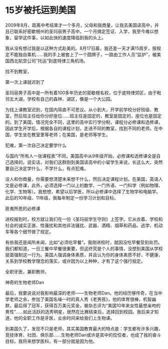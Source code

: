 # 15岁被托运到美国

2009年8月，距离中考结束才一个多月，父母和我商量，让我去美国读高中，并且已联系好密歇根州的圣玛丽男子高中。一个月搞定签证、入学，我至今难以想象，留学这件事，以如此快的速度降临到我的头上。

我从没有想过我是以这种方式赴美的。8月17日晨，我还差一天才满15周岁，按规定不能独自乘机……我的手上被套上了一个圆牌子，一路由工作人员“监护”，被美国西北航空公司“托运”到底特律三角机场。

找不到教室，

第一次上课就迟到了

圣玛丽男子高中是一所有着100多年历史的密歇根名校，位于底特律郊区，由于毗邻五大湖，学校有自己的森林、湖区，像是一个大公园。

为找上课教室迟到，在国内简直不可思议。从小到大，开学前学校分好班级、教室，然后班主任给你分好座位……班主任是固定的，教室是固定的，座位也是固定的。到了美国，情况完全不同，这里的高中实行学分制，课程分必修课和选修课，因此学生开学后，根据各自的课程计划，走进不同的教室，找到不同的老师。在中国，学生坐在教室里等老师；在美国，是老师等学生。

犯难，第一次自己决定要学什么

与国内“所有人一张课程表”不同，美国高中从9年级开始，必修课和选修课全是自己选择的。说实话，对我们这群刚到美国读高中的小留学生来说，长这么大，突然要自己决定学什么，不学什么，有点犯难。

没人和你商量，你需要想清楚未来想干什么，然后决定课程计划。在美国，英语人文是必修课，此外，必须选择一门以上的数学、一门外语、一门科学（例如物理、化学、生物等）。我想想，希望以后学医，所以必修课中选择了生物学和电脑学。此后的10年级、11年级，我每年制定一份学习计划和目标。

匪夷所思的必修课

进校报到时，校方就让我们在一份《圣玛丽学生守则》上签字。它从衣着、学校和社会的诚实正直、性骚扰和其他非法骚扰、武器、酒精、烟草和药品、逃学、机动车等各个细节做了规定。

有些我还是闻所未闻，比如“必须吃早餐”。我刚进校时，就因没吃早餐受到处罚。我们都知道，一日三餐中早餐很重要，但这终究是个人的事情，没想到美国从学校层面强制这一行为。美国人强调身体素质，并且认为你的身体素质不好，不健康，关系到学校教学理念的落实，或许因为以上种种，才有了这个强行规定。

全职牙医，兼职教师，

神奇的生物老师Dan

最后，我要说说对我影响最深的老师——生物老师Dan。他的经历够传奇，在当中学老师之余，参加了美国名噪一时的真人秀《老男孩》，他的体育很棒，机智幽默，最后得了冠军，获得百万美元奖金，被杂志评为“美国10年来女性最想亲吻的男性”……如此活跃的选秀明星，居然在比赛结束后，选择回到校园。我后来才知道，他的全职工作是牙医，业余时间来给我们上生物课。

到美国久了，发现不只是老师，其实美国教育最大的特点是：学生都有许多兴趣，竞技体育、社团、俱乐部……生物老师Dan或许是其中的佼佼者，也成了我的奋斗目标。我将来想学医科，有一部分就是因为他。